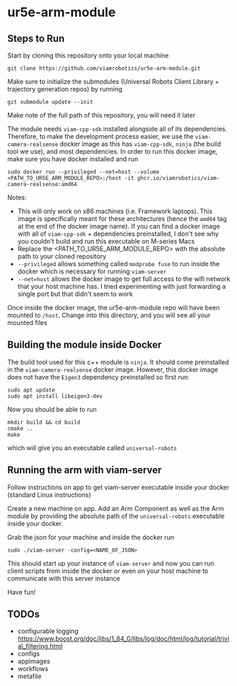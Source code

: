 # ur5e-arm-module

## Steps to Run
Start by cloning this repository onto your local machine
```
git clone https://github.com/viamrobotics/ur5e-arm-module.git
```

Make sure to initialize the submodules (Universal Robots Client Library + trajectory generation repos) by running
```
git submodule update --init
```

Make note of the full path of this repository, you will need it later

The module needs `viam-cpp-sdk` installed alongside all of its dependencies. Therefore, to make the development process easier, we use the `viam-camera-realsense` docker image as this has `viam-cpp-sdk`, `ninja` (the build tool we use), and most dependencies. In order to run this docker image, make sure you have docker installed and run

```
sudo docker run --privileged --net=host --volume <PATH_TO_UR5E_ARM_MODULE_REPO>:/host -it ghcr.io/viamrobotics/viam-camera-realsense:amd64
```

Notes:
* This will only work on x86 machines (i.e. Framework laptops). This image is specifically meant for these architectures (hence the `amd64` tag at the end of the docker image name). If you can find a docker image with all of `viam-cpp-sdk` + dependencies preinstalled, I don't see why you couldn't build and run this executable on M-series Macs
* Replace the <PATH_TO_UR5E_ARM_MODULE_REPO> with the absolute path to your cloned repository
* `--privileged` allows something called `modprobe fuse` to run inside the docker which is necessary for running `viam-server`
* `--net=host` allows the docker image to get full access to the wifi network that your host machine has. I tried experimenting with just forwarding a single port but that didn't seem to work

Once inside the docker image, the ur5e-arm-module repo will have been mounted to `/host`. Change into this directory, and you will see all your mounted files

## Building the module inside Docker
The build tool used for this c++ module is `ninja`. It should come preinstalled in the `viam-camera-realsense` docker image. However, this docker image does not have the `Eigen3` dependency preinstalled so first run:

```
sudo apt update
sudo apt install libeigen3-dev
```

Now you should be able to run

```
mkdir build && cd build
cmake ..
make
```

which will give you an executable called `universal-robots`

## Running the arm with viam-server
Follow instructions on app to get viam-server executable inside your docker (standard Linux instructions)

Create a new machine on app. Add an Arm Component as well as the Arm module by providing the absolute path of the `universal-robots` executable inside your docker. 

Grab the json for your machine and inside the docker run
```
sudo ./viam-server -config=<NAME_OF_JSON>
```

This should start up your instance of `viam-server` and now you can run client scripts from inside the docker or even on your host machine to communicate with this server instance

Have fun!

## TODOs
- configurable logging https://www.boost.org/doc/libs/1_84_0/libs/log/doc/html/log/tutorial/trivial_filtering.html
- configs
- appimages
- workflows
- metafile